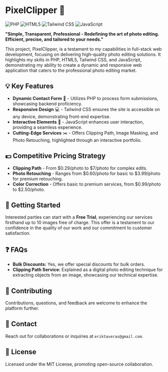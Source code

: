 
# PixelClipper  :camera_flash:

![PHP](https://img.shields.io/badge/PHP-backend-blue.svg?style=flat-square&logo=php)
![HTML5](https://img.shields.io/badge/HTML5-frontend-orange.svg?style=flat-square&logo=html5)
![Tailwind CSS](https://img.shields.io/badge/Tailwind_CSS-styling-06B6D4.svg?style=flat-square&logo=tailwind-css)
![JavaScript](https://img.shields.io/badge/JavaScript-interactivity-yellow.svg?style=flat-square&logo=javascript)

**"Simple, Transparent, Professional - Redefining the art of photo editing. Efficient, precise, and tailored to your needs."**

This project, PixelClipper, is a testament to my capabilities in full-stack web development, focusing on delivering high-quality photo editing solutions. It highlights my skills in PHP, HTML5, Tailwind CSS, and JavaScript, demonstrating my ability to create a dynamic and responsive web application that caters to the professional photo editing market.

## :bulb: Key Features

- **Dynamic Contact Form** :envelope_with_arrow: - Utilizes PHP to process form submissions, showcasing backend proficiency.
- **Responsive Design** :computer: - Tailwind CSS ensures the site is accessible on any device, demonstrating front-end expertise.
- **Interactive Elements** :sparkler: - JavaScript enhances user interaction, providing a seamless experience.
- **Cutting-Edge Services** :scissors: - Offers Clipping Path, Image Masking, and Photo Retouching, highlighted through an interactive portfolio.

## :dollar: Competitive Pricing Strategy

- **Clipping Path** - From $0.29/photo to $7/photo for complex edits.
- **Photo Retouching** - Ranges from $0.60/photo for basic to $3.99/photo for premium retouching.
- **Color Correction** - Offers basic to premium services, from $0.99/photo to $2.50/photo.

## :rocket: Getting Started

Interested parties can start with a **Free Trial**, experiencing our services firsthand up to 10 images free of charge. This offer is a testament to our confidence in the quality of our work and our commitment to customer satisfaction.

## :question: FAQs

- **Bulk Discounts:** Yes, we offer special discounts for bulk orders.
- **Clipping Path Service:** Explained as a digital photo editing technique for extracting objects from an image, showcasing our technical expertise.

## :handshake: Contributing

Contributions, questions, and feedback are welcome to enhance the platform further.

## :envelope_with_arrow: Contact

Reach out for collaborations or inquiries at `eriktaveras@gmail.com`.

## :scroll: License

Licensed under the MIT License, promoting open-source collaboration.

